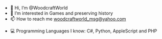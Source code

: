 - 👋 Hi, I’m @WoodcraftWorld
- 👀 I’m interested in Games and preserving history
- 📫 How to reach me woodcraftworld_msg@yahoo.com

<!---
WoodcraftWorld/WoodcraftWorld is a ✨ special ✨ repository because its `README.md` (this file) appears on your GitHub profile.
You can click the Preview link to take a look at your changes.

- 🌱 I’m currently learning 
--->
- 💻 Programming Languages I know: C#, Python, AppleScript and PHP

